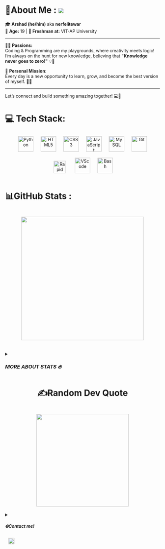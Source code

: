# 💫About Me : ![](https://cdn.discordapp.com/emojis/980254975198363678.gif?size=40)


🎓 **Arshad (he/him)** aka **nerfelitewar**  
🌟 **Age:** 19 | 🏫 **Freshman at:** VIT-AP University  
___

👨‍💻 **Passions:**  
Coding & Programming are my playgrounds, where creativity meets logic! I’m always on the hunt for new knowledge, believing that **"Knowledge never goes to zero!"** 💡💯  

🎯 **Personal Mission:**  
Every day is a new opportunity to learn, grow, and become the best version of myself. 🚀✨  
___

Let’s connect and build something amazing together! 💻🔗

# 💻 Tech Stack:
<div align="center">  
<img style="margin: 10px" src="https://profilinator.rishav.dev/skills-assets/python-original.svg" alt="Python" height="50" />  
<img style="margin: 10px" src="https://profilinator.rishav.dev/skills-assets/html5-original-wordmark.svg" alt="HTML5" height="50" />  
<img style="margin: 10px" src="https://profilinator.rishav.dev/skills-assets/css3-original-wordmark.svg" alt="CSS3" height="50" />  
<img style="margin: 10px" src="https://profilinator.rishav.dev/skills-assets/javascript-original.svg" alt="JavaScript" height="50" />  
<img style="margin: 10px" src="https://pngimg.com/uploads/mysql/mysql_PNG35.png" alt="My SQL" height="50" /> 
<img style="margin: 10px" src="https://profilinator.rishav.dev/skills-assets/git-scm-icon.svg" alt="Git" height="50" />  
<a href="https://rapidapi.com/"><img style="margin: 15px" src="https://rapidapi.com/uploads/white_logo_2068ec82d9.svg" alt="Rapid API" height="40" /></a>
<img style="margin: 10px" src="https://upload.wikimedia.org/wikipedia/commons/9/9a/Visual_Studio_Code_1.35_icon.svg" alt="VScode" height="50" />  
<img style="margin: 10px" src="https://upload.wikimedia.org/wikipedia/commons/4/4b/Bash_Logo_Colored.svg" alt="Bash" height="50" />  
  
  
</div>


# 📊GitHub Stats :

  
  <h1 align="center">
    <img width="400" src="https://github-readme-stats.vercel.app/api?username=nerfelitewar&theme=radical&hide_border=false&include_all_commits=false&count_private=false">
  </h1><br>
<details>
  <summary><var><h3>MORE ABOUT STATS 🔥</h3></var></summary>
  <h1 align="center">
    <img width="400" src="https://github-readme-streak-stats.herokuapp.com/?user=nerfelitewar&theme=radical&hide_border=false">
  </h1><br>

  <h1 align="center">
    <img width="400" src="https://github-readme-stats.vercel.app/api/top-langs/?username=nerfelitewar&theme=radical&hide_border=false&include_all_commits=false&count_private=false&layout=compact">
  </h1><br>
</details>

  <h1 style="text-align:center">✍️Random Dev Quote<h1>
  <h1 align="center">
    <img width="300" src="https://quotes-github-readme.vercel.app/api?type=vetical&theme=radical">
  </h1>
   


<details>
  <summary><var><h4>🌐Contact me!</h4></var></summary>
  <a href="https://discord.com/users/1084177475120152586">
    <img style="margin: 10px" src="https://img.shields.io/badge/Discord-%237289DA.svg?logo=discord&logoColor=white" alt="DISCORD" height="30" />  
  </a> <br>
  <a href="https://discord.com/users/1270379150829686835">
     <img src="https://lanyard.cnrad.dev/api/1270379150829686835" width="400" height="200" />
  </a>

  
</details>
  
  
<div align="left">
  <img style="margin: 10px" src="https://komarev.com/ghpvc/?username=nerfelitewar&color=6547bf&style=flat&label=Profile+Views" alt="PFP VIEWS" height="20" />  
</div>
  
